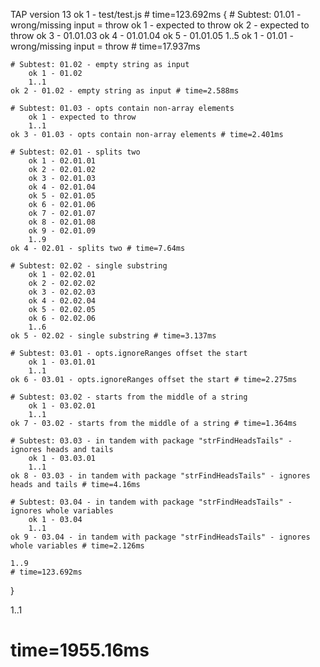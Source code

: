 TAP version 13
ok 1 - test/test.js # time=123.692ms {
    # Subtest: 01.01 - wrong/missing input = throw
        ok 1 - expected to throw
        ok 2 - expected to throw
        ok 3 - 01.01.03
        ok 4 - 01.01.04
        ok 5 - 01.01.05
        1..5
    ok 1 - 01.01 - wrong/missing input = throw # time=17.937ms
    
    # Subtest: 01.02 - empty string as input
        ok 1 - 01.02
        1..1
    ok 2 - 01.02 - empty string as input # time=2.588ms
    
    # Subtest: 01.03 - opts contain non-array elements
        ok 1 - expected to throw
        1..1
    ok 3 - 01.03 - opts contain non-array elements # time=2.401ms
    
    # Subtest: 02.01 - splits two
        ok 1 - 02.01.01
        ok 2 - 02.01.02
        ok 3 - 02.01.03
        ok 4 - 02.01.04
        ok 5 - 02.01.05
        ok 6 - 02.01.06
        ok 7 - 02.01.07
        ok 8 - 02.01.08
        ok 9 - 02.01.09
        1..9
    ok 4 - 02.01 - splits two # time=7.64ms
    
    # Subtest: 02.02 - single substring
        ok 1 - 02.02.01
        ok 2 - 02.02.02
        ok 3 - 02.02.03
        ok 4 - 02.02.04
        ok 5 - 02.02.05
        ok 6 - 02.02.06
        1..6
    ok 5 - 02.02 - single substring # time=3.137ms
    
    # Subtest: 03.01 - opts.ignoreRanges offset the start
        ok 1 - 03.01.01
        1..1
    ok 6 - 03.01 - opts.ignoreRanges offset the start # time=2.275ms
    
    # Subtest: 03.02 - starts from the middle of a string
        ok 1 - 03.02.01
        1..1
    ok 7 - 03.02 - starts from the middle of a string # time=1.364ms
    
    # Subtest: 03.03 - in tandem with package "strFindHeadsTails" - ignores heads and tails
        ok 1 - 03.03.01
        1..1
    ok 8 - 03.03 - in tandem with package "strFindHeadsTails" - ignores heads and tails # time=4.16ms
    
    # Subtest: 03.04 - in tandem with package "strFindHeadsTails" - ignores whole variables
        ok 1 - 03.04
        1..1
    ok 9 - 03.04 - in tandem with package "strFindHeadsTails" - ignores whole variables # time=2.126ms
    
    1..9
    # time=123.692ms
}

1..1
# time=1955.16ms
